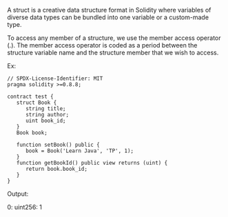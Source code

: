 A struct is a creative data structure format in Solidity where variables of diverse data types can be bundled into one variable or a custom-made type.
 
To access any member of a structure, we use the member access operator (.). The member access operator is coded as a period between the structure variable name and the structure member that we wish to access.

Ex:

    // SPDX-License-Identifier: MIT
    pragma solidity >=0.8.8;

    contract test {
       struct Book { 
          string title;
          string author;
          uint book_id;
       }
       Book book;

       function setBook() public {
          book = Book('Learn Java', 'TP', 1);
       }
       function getBookId() public view returns (uint) {
          return book.book_id;
       }
    }
 
Output:

0:
uint256: 1
